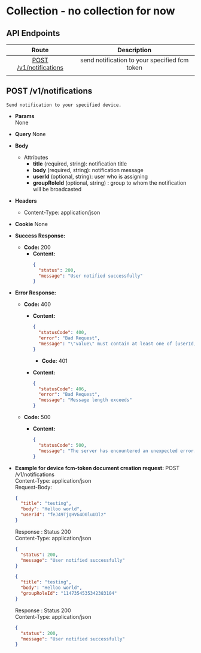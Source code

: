 # Collection - no collection for now

## API Endpoints

|                     Route                     |                  Description                  |
| :-------------------------------------------: | :-------------------------------------------: |
| [POST /v1/notifications](#post-notifications) | send notification to your specified fcm token |
|                                               |

## POST /v1/notifications

    Send notification to your specified device.

- **Params**  
  None
- **Query**
  None
- **Body**

  - Attributes
    - **title** (required, string): notification title
    - **body** (required, string): notification message
    - **userId** (optional, string): user who is assigning
    - **groupRoleId** (optional, string) : group to whom the notification will be broadcasted

- **Headers**
  - Content-Type: application/json
- **Cookie**
  None
- **Success Response:**
  - **Code:** 200
    - **Content:**
      ```json
      {
        "status": 200,
        "message": "User notified successfully"
      }
      ```
- **Error Response:**

  - **Code:** 400

    - **Content:**

      ```json
      {
        "statusCode": 400,
        "error": "Bad Request",
        "message": "\"value\" must contain at least one of [userId, groupRoleId]"
      }
      ```

      - **Code:** 401

    - **Content:**
      ```json
      {
        "statusCode": 406,
        "error": "Bad Request",
        "message": "Message length exceeds"
      }
      ```

  - **Code:** 500
    - **Content:**
      ```json
      {
        "statusCode": 500,
        "message": "The server has encountered an unexpected error. Please contact the administrator for more information."
      }
      ```

- **Example for device fcm-token document creation request:**
  POST /v1/notifications<br/>
  Content-Type: application/json<br/>
  Request-Body:<br/>

  ```json
  {
    "title": "testing",
    "body": "Helloo world",
    "userId": "feJ49TjqHVG4O0luUDlz"
  }
  ```

  Response :
  Status 200<br/>
  Content-Type: application/json<br/>

  ```json
  {
    "status": 200,
    "message": "User notified successfully"
  }
  ```

  ```json
  {
    "title": "testing",
    "body": "Helloo world",
    "groupRoleId": "1147354535342383104"
  }
  ```

  Response :
  Status 200<br/>
  Content-Type: application/json<br/>

  ```json
  {
    "status": 200,
    "message": "User notified successfully"
  }
  ```
